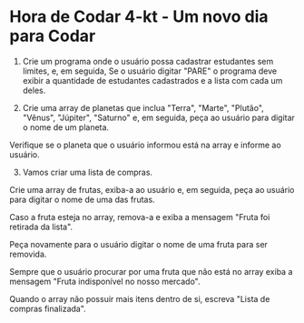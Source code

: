 # Hora de Codar 4-kt - Um novo dia para Codar 

1. Crie um programa onde o usuário possa cadastrar estudantes sem limites, e, em seguida, Se o usuário digitar "PARE" o programa deve exibir a quantidade de estudantes cadastrados e a lista com cada um deles. 

2. Crie uma array de planetas que inclua "Terra", "Marte", "Plutão", "Vênus", "Júpiter", "Saturno"  e, em seguida, peça ao usuário para digitar o nome de um planeta. 

Verifique se o planeta que o usuário informou está na array e informe ao usuário.

3. Vamos criar uma lista de compras. 

Crie uma array de frutas, exiba-a ao usuário e, em seguida, peça ao usuário para digitar o nome de uma das frutas.

Caso a fruta esteja no array, remova-a e exiba a mensagem "Fruta foi retirada da lista". 

Peça novamente para o usuário digitar o nome de uma fruta para ser removida. 

Sempre que o usuário procurar por uma fruta que não está no array exiba a mensagem "Fruta indisponível no nosso mercado". 

Quando o array não possuir mais itens dentro de si, escreva "Lista de compras finalizada".
